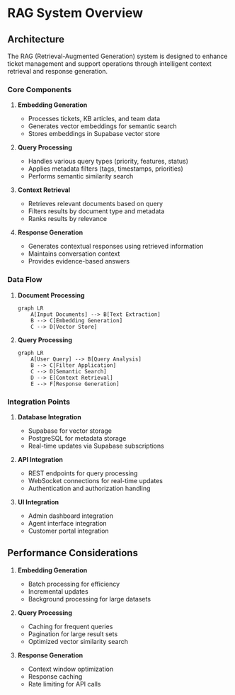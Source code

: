 # RAG System Overview

## Architecture

The RAG (Retrieval-Augmented Generation) system is designed to enhance ticket management and support operations through intelligent context retrieval and response generation.

### Core Components

1. **Embedding Generation**
   - Processes tickets, KB articles, and team data
   - Generates vector embeddings for semantic search
   - Stores embeddings in Supabase vector store

2. **Query Processing**
   - Handles various query types (priority, features, status)
   - Applies metadata filters (tags, timestamps, priorities)
   - Performs semantic similarity search

3. **Context Retrieval**
   - Retrieves relevant documents based on query
   - Filters results by document type and metadata
   - Ranks results by relevance

4. **Response Generation**
   - Generates contextual responses using retrieved information
   - Maintains conversation context
   - Provides evidence-based answers

### Data Flow

1. **Document Processing**
   ```mermaid
   graph LR
       A[Input Documents] --> B[Text Extraction]
       B --> C[Embedding Generation]
       C --> D[Vector Store]
   ```

2. **Query Processing**
   ```mermaid
   graph LR
       A[User Query] --> B[Query Analysis]
       B --> C[Filter Application]
       C --> D[Semantic Search]
       D --> E[Context Retrieval]
       E --> F[Response Generation]
   ```

### Integration Points

1. **Database Integration**
   - Supabase for vector storage
   - PostgreSQL for metadata storage
   - Real-time updates via Supabase subscriptions

2. **API Integration**
   - REST endpoints for query processing
   - WebSocket connections for real-time updates
   - Authentication and authorization handling

3. **UI Integration**
   - Admin dashboard integration
   - Agent interface integration
   - Customer portal integration

## Performance Considerations

1. **Embedding Generation**
   - Batch processing for efficiency
   - Incremental updates
   - Background processing for large datasets

2. **Query Processing**
   - Caching for frequent queries
   - Pagination for large result sets
   - Optimized vector similarity search

3. **Response Generation**
   - Context window optimization
   - Response caching
   - Rate limiting for API calls 